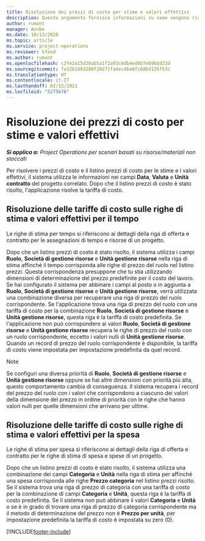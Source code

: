 ```yaml
---
title: Risoluzione dei prezzi di costo per stime e valori effettivi
description: Questo argomento fornisce informazioni su come vengono risolti i prezzi di costo per stime e valori effettivi.
author: rumant
manager: Annbe
ms.date: 10/13/2020
ms.topic: article
ms.service: project-operations
ms.reviewer: kfend
ms.author: rumant
ms.openlocfilehash: c2fe2a15d38ab5a1f2a93c6db4ed6b7eb9bbd33d
ms.sourcegitcommit: fa32b1893286f20271fa4ec4be8fc68bd135f53c
ms.translationtype: HT
ms.contentlocale: it-IT
ms.lasthandoff: 02/15/2021
ms.locfileid: "5275678"
---
```

# <a name="resolving-cost-prices-for-estimates-and-actuals"></a>Risoluzione dei prezzi di costo per stime e valori effettivi

_**Si applica a:** Project Operations per scenari basati su risorse/materiali non stoccati_

Per risolvere i prezzi di costo e il listino prezzi di costo per le stime e i valori effettivi, il sistema utilizza le informazioni nei campi **Data**, **Valuta** e **Unità contratto** del progetto correlato. Dopo che il listino prezzi di costo è stato risolto, l'applicazione risolve la tariffa di costo.

## <a name="resolving-cost-rates-on-actual-and-estimate-lines-for-time"></a>Risoluzione delle tariffe di costo sulle righe di stima e valori effettivi per il tempo

Le righe di stima per tempo si riferiscono ai dettagli della riga di offerta e contratto per le assegnazioni di tempo e risorse di un progetto.

Dopo che un listino prezzi di costo è stato risolto, il sistema utilizza i campi **Ruolo**, **Società di gestione risorse** e **Unità gestione risorse** nella riga di stima affinché il tempo corrisponda alle righe di prezzo del ruolo nel listino prezzi. Questa corrispondenza presuppone che tu stia utilizzando dimensioni di determinazione del prezzo predefinite per il costo del lavoro. Se hai configurato il sistema per abbinare i campi al posto o in aggiunta a **Ruolo**, **Società di gestione risorse** e **Unità gestione risorse**, verrà utilizzata una combinazione diversa per recuperare una riga di prezzo del ruolo corrispondente. Se l'applicazione trova una riga di prezzo del ruolo con una tariffa di costo per la combinazione **Ruolo**, **Società di gestione risorse** e **Unità gestione risorse**, questa riga è la tariffa di costo predefinita. Se l'applicazione non può corrispondere ai valori **Ruolo**, **Società di gestione risorse** e **Unità gestione risorse** recupera le righe di prezzo del ruolo con un ruolo corrispondente, eccetto i valori nulli di **Unità gestione risorse**. Quando un record di prezzo del ruolo corrispondente è disponibile, la tariffa di costo viene impostata per impostazione predefinita da quel record. 

> [!NOTE]
> Se configuri una diversa priorità di **Ruolo**, **Società di gestione risorse** e **Unità gestione risorse** oppure se hai altre dimensioni con priorità più alta, questo comportamento cambia di conseguenza. Il sistema recupera i record del prezzo del ruolo con i valori che corrispondono a ciascuno dei valori della dimensione del prezzo in ordine di priorità con le righe che hanno valori nulli per quelle dimensioni che arrivano per ultime.

## <a name="resolving-cost-rates-on-actual-and-estimate-lines-for-expense"></a>Risoluzione delle tariffe di costo sulle righe di stima e valori effettivi per la spesa

Le righe di stima per spesa si riferiscono ai dettagli della riga di offerta e contratto per le righe di stima di spesa e spese di un progetto.

Dopo che un listino prezzi di costo è stato risolto, il sistema utilizza una combinazione dei campi **Categoria** e **Unità** nella riga di stima per affinché una spesa corrisponda alle righe **Prezzo categoria** nel listino prezzi risolto. Se il sistema trova una riga di prezzo di categoria con una tariffa di costo per la combinazione di campi **Categoria** e **Unità**, questa riga è la tariffa di costo predefinita. Se il sistema non può abbinare il valori **Categoria** e **Unità** o se è in grado di trovare una riga di prezzo di categoria corrispondente ma il metodo di determinazione del prezzo non è **Prezzo per unità**, per impostazione predefinita la tariffa di costo è impostata su zero (0).


[!INCLUDE[footer-include](../includes/footer-banner.md)]
